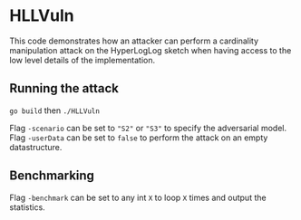 # HLLVuln

This code demonstrates how an attacker can perform a cardinality manipulation attack on the HyperLogLog sketch when having access to the low level details of the implementation.

## Running the attack
`go build` then `./HLLVuln`

Flag `-scenario` can be set to `"S2"` or `"S3"` to specify the adversarial model.
Flag `-userData` can be set to `false` to perform the attack on an empty datastructure.

## Benchmarking

Flag `-benchmark` can be set to any int `X` to loop `X` times and output the statistics.
